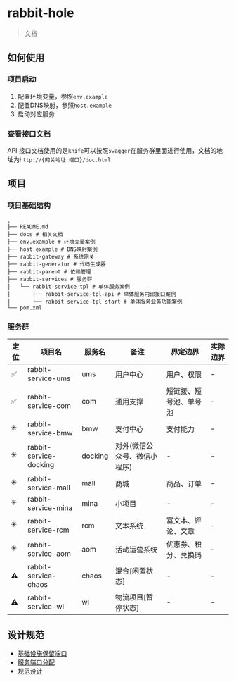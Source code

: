 # rabbit-hole
> 文档

## 如何使用
### 项目启动
1. 配置环境变量，参照`env.example`
2. 配置DNS映射，参照`host.example`
3. 启动对应服务

### 查看接口文档
API 接口文档使用的是`knife`可以按照`swagger`在服务群里面进行使用，文档的地址为`http://{网关地址:端口}/doc.html`

## 项目
### 项目基础结构
```shell script
.
├── README.md
├── docs # 相关文档
├── env.example # 环境变量案例
├── host.example # DNS映射案例
├── rabbit-gateway # 系统网关
├── rabbit-generator # 代码生成器
├── rabbit-parent # 依赖管理
├── rabbit-services # 服务群
│   └── rabbit-service-tpl # 单体服务案例
│       ├── rabbit-service-tpl-api # 单体服务内部接口案例
│       └── rabbit-service-tpl-start # 单体服务业务功能案例
└── pom.xml
```

### 服务群
|定位|项目名|服务名|备注|界定边界|实际边界|
|---|---|---|---|---|---|
|✅|rabbit-service-ums|ums|用户中心|用户、权限|-|
|✅|rabbit-service-com|com|通用支撑|短链接、短号池、单号池|-|
|✳️|rabbit-service-bmw|bmw|支付中心|支付能力|-|
|✳️|rabbit-service-docking|docking|对外(微信公众号、微信小程序)|-|-|
|✳️|rabbit-service-mall|mall|商城|商品、订单|-|
|✳️|rabbit-service-mina|mina|小项目|-|-|
|✳️|rabbit-service-rcm|rcm|文本系统|富文本、评论、文章|-|
|✳️|rabbit-service-aom|aom|活动运营系统|优惠券、积分、兑换码|-|
|⚠️|rabbit-service-chaos|chaos|混合[闲置状态]|-|-|
|⚠️|rabbit-service-wl|wl|物流项目[暂停状态]|-|-|

## 设计规范
- [基础设施保留端口](./docs/design/基础设施.md)
- [服务端口分配](./docs/design/服务设施.md)
- [规范设计](./docs/design/规范设计.md)
